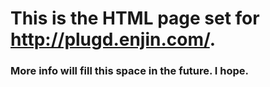 # This is the HTML page set for http://plugd.enjin.com/.
### More info will fill this space in the future. I hope.